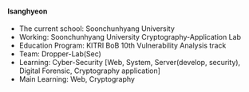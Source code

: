#### Isanghyeon

- The current school: Soonchunhyang University
- Working: Soonchunhyang University Cryptography-Application Lab
- Education Program: KITRI BoB 10th Vulnerability Analysis track 
- Team: Dropper-Lab(Sec)
- Learning: Cyber-Security [Web, System, Server(develop, security), Digital Forensic, Cryptography application]
- Main Learning: Web, Cryptography

<!--
**isanghyeon/isanghyeon** is a ✨ _special_ ✨ repository because its `README.md` (this file) appears on your GitHub profile.

Here are some ideas to get you started:

- 🔭 I’m currently working on ...
- 🌱 I’m currently learning ...
- 👯 I’m looking to collaborate on ...
- 🤔 I’m looking for help with ...
- 💬 Ask me about ...
- 📫 How to reach me: ...
- 😄 Pronouns: ...
- ⚡ Fun fact: ...
-->
